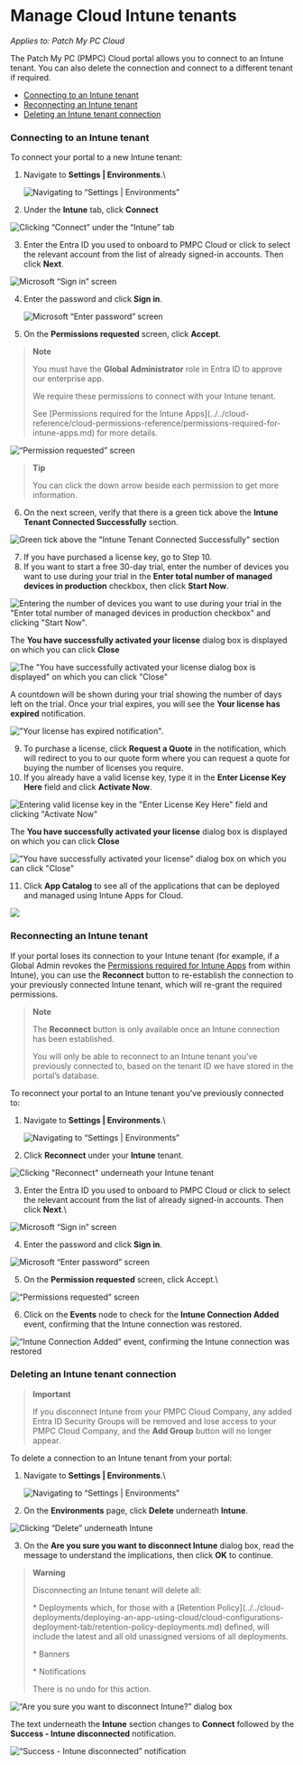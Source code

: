 # Manage Cloud Intune tenants

_Applies to: Patch My PC Cloud_

The Patch My PC (PMPC) Cloud portal allows you to connect to an Intune tenant. You can also delete the connection and connect to a different tenant if required.

* [Connecting to an Intune tenant](manage-cloud-intune-tenants.md#connecting-to-an-intune-tenant)
* [Reconnecting an Intune tenant](manage-cloud-intune-tenants.md#reconnecting-an-intune-tenant)
* [Deleting an Intune tenant connection](manage-cloud-intune-tenants.md#deleting-an-intune-tenant-connection)

### Connecting to an Intune tenant

To connect your portal to a new Intune tenant:

1.  Navigate to **Settings | Environments**.\\

    ![Navigating to “Settings | Environments”](../../../.gitbook/assets/image-\(1732\).png)
2. Under the **Intune** tab, click **Connect**

![Clicking “Connect” under the “Intune” tab](../../../.gitbook/assets/image-\(2701\).png)

3. Enter the Entra ID you used to onboard to PMPC Cloud or click to select the relevant account from the list of already signed-in accounts. Then click **Next**.

![Microsoft “Sign in” screen](../../../.gitbook/assets/image-\(1472\).png)

4.  Enter the password and click **Sign in**.

    ![Microsoft “Enter password” screen](../../../.gitbook/assets/image-\(1473\).png)
5. On the **Permissions requested** screen, click **Accept**.

> **Note**
>
> You must have the **Global Administrator** role in Entra ID to approve our enterprise app.
>
> We require these permissions to connect with your Intune tenant.
>
> See \[Permissions required for the Intune Apps]\(../../cloud-reference/cloud-permissions-reference/permissions-required-for-intune-apps.md) for more details.

![“Permission requested” screen](../../../.gitbook/assets/image-\(341\).png)

> **Tip**
>
> You can click the down arrow beside each permission to get more information.

6. On the next screen, verify that there is a green tick above the **Intune Tenant Connected Successfully** section.

![Green tick above the "Intune Tenant Connected Successfully" section](../../../.gitbook/assets/image-\(2705\).png)

7. If you have purchased a license key, go to Step 10.
8. If you want to start a free 30-day trial, enter the number of devices you want to use during your trial in the **Enter total number of managed devices in production** checkbox, then click **Start Now**.

![Entering the number of devices you want to use during your trial in the "Enter total number of managed devices in production checkbox" and clicking "Start Now".](../../../.gitbook/assets/image-\(2707\).png)

The **You have successfully activated your license** dialog box is displayed on which you can click **Close**

![The "You have successfully activated your license dialog box is displayed" on which you can click "Close"](../../../.gitbook/assets/image-\(2708\).png)

A countdown will be shown during your trial showing the number of days left on the trial. Once your trial expires, you will see the **Your license has expired** notification.

!["Your license has expired notification".](../../../.gitbook/assets/image-\(2709\).png)

9. To purchase a license, click **Request a Quote** in the notification, which will redirect to you to our quote form where you can request a quote for buying the number of licenses you require.
10. If you already have a valid license key, type it in the **Enter License Key Here** field and click **Activate Now**.

![Entering valid license key in the "Enter License Key Here" field and clicking "Activate Now"](../../../.gitbook/assets/image-\(2710\).png)

The **You have successfully activated your license** dialog box is displayed on which you can click **Close**

!["You have successfully activated your license" dialog box on which you can click "Close"](../../../.gitbook/assets/image-\(2711\).png)

11. Click **App Catalog** to see all of the applications that can be deployed and managed using Intune Apps for Cloud.

![](../../../.gitbook/assets/image-\(1736\).png)

### Reconnecting an Intune tenant

If your portal loses its connection to your Intune tenant (for example, if a Global Admin revokes the [Permissions required for Intune Apps](../../cloud-reference/cloud-permissions-reference/permissions-required-for-intune-apps.md) from within Intune), you can use the **Reconnect** button to re-establish the connection to your previously connected Intune tenant, which will re-grant the required permissions.

> **Note**
>
> The **Reconnect** button is only available once an Intune connection has been established.
>
> You will only be able to reconnect to an Intune tenant you’ve previously connected to, based on the tenant ID we have stored in the portal’s database.

To reconnect your portal to an Intune tenant you’ve previously connected to:

1.  Navigate to **Settings | Environments**.\\

    ![Navigating to “Settings | Environments”](../../../.gitbook/assets/image-\(1738\).png)
2. Click **Reconnect** under your **Intune** tenant.

![Clicking "Reconnect" underneath your Intune tenant](../../../.gitbook/assets/image-\(2570\).png)

3. Enter the Entra ID you used to onboard to PMPC Cloud or click to select the relevant account from the list of already signed-in accounts. Then click **Next**.\\

![Microsoft “Sign in” screen](../../../.gitbook/assets/image-\(772\).png)

4. Enter the password and click **Sign in**.

![Microsoft “Enter password” screen](../../../.gitbook/assets/image-\(773\).png)

5. On the **Permission requested** screen, click Accept.\\

![“Permissions requested” screen](../../../.gitbook/assets/image-\(774\).png)

6. Click on the **Events** node to check for the **Intune Connection Added** event, confirming that the Intune connection was restored.

![“Intune Connection Added” event, confirming the Intune connection was restored](../../../.gitbook/assets/image-\(775\).png)

### Deleting an Intune tenant connection

> **Important**
>
> If you disconnect Intune from your PMPC Cloud Company, any added Entra ID Security Groups will be removed and lose access to your PMPC Cloud Company, and the **Add Group** button will no longer appear.

To delete a connection to an Intune tenant from your portal:

1.  Navigate to **Settings | Environments**.\\

    ![Navigating to “Settings | Environments”](../../../.gitbook/assets/image-\(1686\).png)
2. On the **Environments** page, click **Delete** underneath **Intune**.

![Clicking “Delete” underneath Intune](../../../.gitbook/assets/image-\(2571\).png)

3. On the **Are you sure you want to disconnect Intune** dialog box, read the message to understand the implications, then click **OK** to continue.

> **Warning**
>
> Disconnecting an Intune tenant will delete all:
>
> \* Deployments which, for those with a \[Retention Policy]\(../../cloud-deployments/deploying-an-app-using-cloud/cloud-configurations-deployment-tab/retention-policy-deployments.md) defined, will include the latest and all old unassigned versions of all deployments.
>
> \* Banners
>
> \* Notifications
>
> There is no undo for this action.

![“Are you sure you want to disconnect Intune?” dialog box](../../../.gitbook/assets/image-\(1688\).png)

The text underneath the **Intune** section changes to **Connect** followed by the **Success - Intune disconnected** notification.

![“Success - Intune disconnected” notification](../../../.gitbook/assets/image-\(2572\).png)
